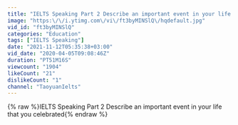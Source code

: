 ```yaml
---
title: "IELTS Speaking Part 2 Describe an important event in your life that you celebrated"
image: "https:\/\/i.ytimg.com\/vi\/ft3byMINSlQ\/hqdefault.jpg"
vid_id: "ft3byMINSlQ"
categories: "Education"
tags: ["IELTS Speaking"]
date: "2021-11-12T05:35:38+03:00"
vid_date: "2020-04-05T09:08:46Z"
duration: "PT51M16S"
viewcount: "1904"
likeCount: "21"
dislikeCount: "1"
channel: "TaoyuanIelts"
---
```

{% raw %}IELTS Speaking Part 2 Describe an important event in your life that you celebrated{% endraw %}
